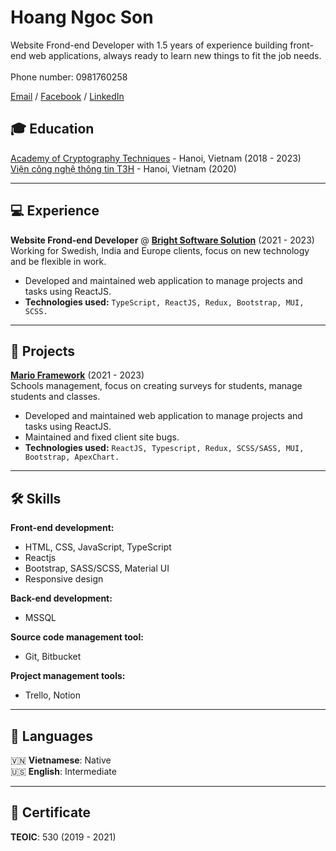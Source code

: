 # Hoang Ngoc Son

Website Frond-end Developer with 1.5 years of experience building front-end web applications, always ready to learn new things to fit the job needs.
<br>
<br>
Phone number: 0981760258

[Email](mailto:sonhn980@gmail.com) / [Facebook](https://www.facebook.com/sn0w2k/) / [LinkedIn](https://www.linkedin.com/in/snow2k/)


## 🎓 Education
[Academy of Cryptography Techniques](https://www.actvn.edu.vn/) - Hanoi, Vietnam (2018 - 2023) <br>
[Viện công nghệ thông tin T3H](https://t3h.edu.vn/) - Hanoi, Vietnam (2020)


---
## 💻 Experience
**Website Frond-end Developer** @ **[Bright Software Solution](https://www.brightsoftsolution.com/)** (2021 - 2023)<br>
Working for Swedish, India and Europe clients, focus on new technology and be flexible in work.
- Developed and maintained web application to manage projects and tasks using ReactJS.
- **Technologies used:** `TypeScript, ReactJS, Redux, Bootstrap, MUI, SCSS.`

---

## 📱 Projects
**[Mario Framework](https://marioframework.com/software/)** (2021 - 2023)<br>
Schools management, focus on creating surveys for students, manage students and classes.
- Developed and maintained web application to manage projects and tasks using ReactJS.
- Maintained and fixed client site bugs.
- **Technologies used:** `ReactJS, Typescript, Redux, SCSS/SASS, MUI, Bootstrap, ApexChart.`

---
## 🛠 Skills

**Front-end development:**
- HTML, CSS, JavaScript, TypeScript
- Reactjs
- Bootstrap, SASS/SCSS, Material UI
- Responsive design

**Back-end development:**
- MSSQL

**Source code management tool:**
- Git, Bitbucket

**Project management tools:**
- Trello, Notion

---

## 💬 Languages
🇻🇳 **Vietnamese**: Native <br>
🇺🇸 **English**: Intermediate

---
## 📃 Certificate
**TEOIC**: 530 (2019 - 2021)
